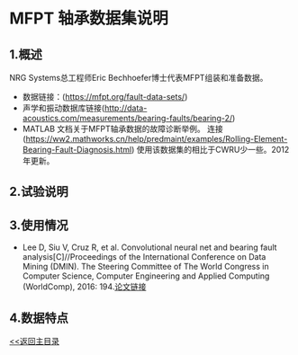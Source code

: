 # MFPT 轴承数据集说明

## 1.概述
NRG Systems总工程师Eric Bechhoefer博士代表MFPT组装和准备数据。
* 数据链接：(https://mfpt.org/fault-data-sets/)
* 声学和振动数据库链接(http://data-acoustics.com/measurements/bearing-faults/bearing-2/)
* MATLAB 文档关于MFPT轴承数据的故障诊断举例。
连接(https://ww2.mathworks.cn/help/predmaint/examples/Rolling-Element-Bearing-Fault-Diagnosis.html)
使用该数据集的相比于CWRU少一些。2012年更新。

## 2.试验说明

## 3.使用情况
* Lee D, Siu V, Cruz R, et al. Convolutional neural net and bearing fault analysis[C]//Proceedings of the International Conference on Data Mining (DMIN). The Steering Committee of The World Congress in Computer Science, Computer Engineering and Applied Computing (WorldComp), 2016: 194.[论文链接](https://pdfs.semanticscholar.org/6e45/f39b1e50cfd10deaabd1d786fac827c3543a.pdf)
## 4.数据特点

[<<返回主目录](../README.md)
